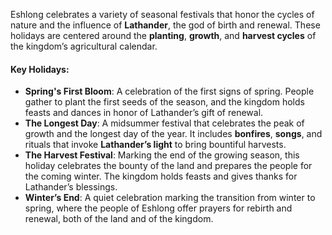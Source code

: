 Eshlong celebrates a variety of seasonal festivals that honor the cycles of nature and the influence of **Lathander**, the god of birth and renewal. These holidays are centered around the **planting**, **growth**, and **harvest cycles** of the kingdom’s agricultural calendar.

#### **Key Holidays:**

- **Spring's First Bloom**: A celebration of the first signs of spring. People gather to plant the first seeds of the season, and the kingdom holds feasts and dances in honor of Lathander’s gift of renewal.
- **The Longest Day**: A midsummer festival that celebrates the peak of growth and the longest day of the year. It includes **bonfires**, **songs**, and rituals that invoke **Lathander’s light** to bring bountiful harvests.
- **The Harvest Festival**: Marking the end of the growing season, this holiday celebrates the bounty of the land and prepares the people for the coming winter. The kingdom holds feasts and gives thanks for Lathander’s blessings.
- **Winter’s End**: A quiet celebration marking the transition from winter to spring, where the people of Eshlong offer prayers for rebirth and renewal, both of the land and of the kingdom.